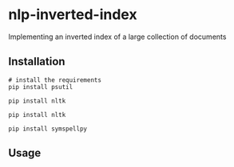 # nlp-inverted-index
Implementing an inverted index of a large collection of documents


## Installation

```console
# install the requirements
pip install psutil

pip install nltk

pip install nltk

pip install symspellpy
```

## Usage

```console


```
